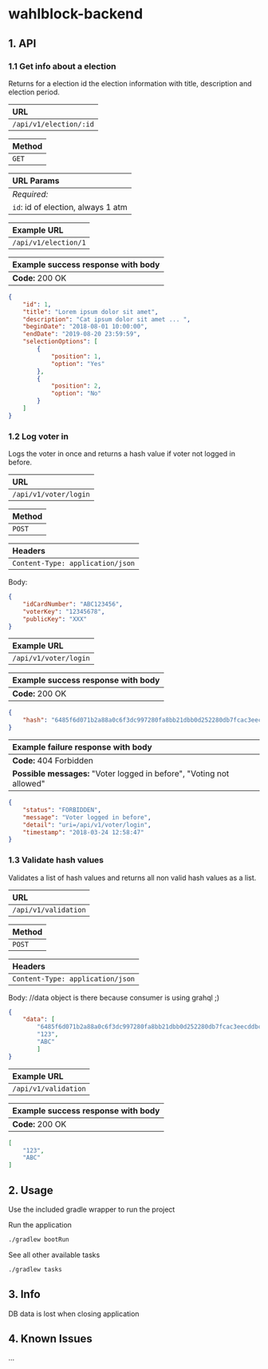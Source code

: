 # wahlblock-backend

## 1. API

### 1.1 Get info about a election

Returns for a election id the election information with title, description and election period.

| **URL** |
|:---|
| `/api/v1/election/:id` |

| **Method** |
|:---|
| `GET` |

| **URL Params** |
|:---|
| *Required:* |
| `id`: id of election, always 1 atm |

| **Example URL** |
|:---|
| `/api/v1/election/1` |

| **Example success response with body** |
|:---|
| **Code:** 200 OK |
```json
{
    "id": 1,
    "title": "Lorem ipsum dolor sit amet",
    "description": "Cat ipsum dolor sit amet ... ",
    "beginDate": "2018-08-01 10:00:00",
    "endDate": "2019-08-20 23:59:59",
    "selectionOptions": [
        {
            "position": 1,
            "option": "Yes"
        },
        {
            "position": 2,
            "option": "No"
        }
    ]
}
```

### 1.2 Log voter in

Logs the voter in once and returns a hash value if voter not logged in before.

| **URL** |
|:---|
| `/api/v1/voter/login` |

| **Method** |
|:---|
| `POST` |

| **Headers** |
|:---|
| `Content-Type: application/json` |

Body:
```json
{
    "idCardNumber": "ABC123456",
    "voterKey": "12345678",
    "publicKey": "XXX"
}
```

| **Example URL** |
|:---|
| `/api/v1/voter/login` |

| **Example success response with body** |
|:---|
| **Code:** 200 OK |
```json
{
    "hash": "6485f6d071b2a88a0c6f3dc997280fa8bb21dbb0d252280db7fcac3eecddbc52"
}
```

| **Example failure response with body** |
|:---|
| **Code:** 404 Forbidden |
| **Possible messages:** "Voter logged in before", "Voting not allowed" |
```json
{
    "status": "FORBIDDEN",
    "message": "Voter logged in before",
    "detail": "uri=/api/v1/voter/login",
    "timestamp": "2018-03-24 12:58:47"
}
```

### 1.3 Validate hash values

Validates a list of hash values and returns all non valid hash values as a list.

| **URL** |
|:---|
| `/api/v1/validation` |

| **Method** |
|:---|
| `POST` |

| **Headers** |
|:---|
| `Content-Type: application/json` |

Body:
//data object is there because consumer is using grahql ;)
```json
{
	"data": [
		"6485f6d071b2a88a0c6f3dc997280fa8bb21dbb0d252280db7fcac3eecddbc52",
		"123",
		"ABC"
		]
}
```

| **Example URL** |
|:---|
| `/api/v1/validation` |

| **Example success response with body** |
|:---|
| **Code:** 200 OK |
```json
[
    "123",
    "ABC"
]
```

## 2. Usage

Use the included gradle wrapper to run the project

Run the application
```bash
./gradlew bootRun
```

See all other available tasks
```bash
./gradlew tasks
```

## 3. Info

DB data is lost when closing application

## 4. Known Issues

...
